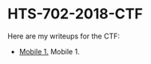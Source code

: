 # HTS-702-2018-CTF

Here are my writeups for the CTF:

* [Mobile 1.](challenge-1/writeup.md) Mobile 1.
